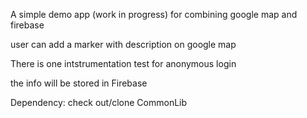 A simple demo app (work in progress) for combining google map and firebase 

user can add a marker with description on google map

There is one intstrumentation test for anonymous login

the info will be stored in Firebase

Dependency: check out/clone CommonLib

